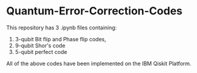 # Quantum-Error-Correction-Codes

This repository has 3 .ipynb files containing:
1. 3-qubit Bit flip and Phase flip codes,
2. 9-qubit Shor's code
3. 5-qubit perfect code

All of the above codes have been implemented on the IBM Qiskit Platform.
